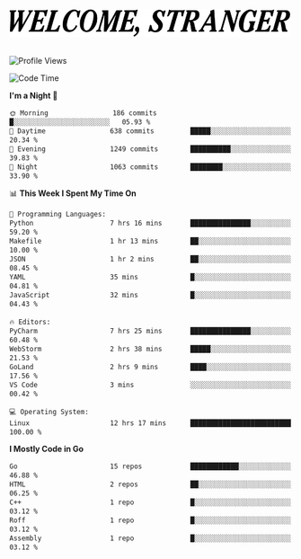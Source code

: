 <div>
  <picture>
    <source media="(prefers-color-scheme: dark)" srcset="./headers/welcome_white.png">
    <img alt="WELCOME, STRANGER" src="./headers/welcome.png" width="500">
  </picture>
</div>

<br>

![Profile Views](https://komarev.com/ghpvc/?username=darleet&color=blue)

<!--START_SECTION:waka-->
![Code Time](http://img.shields.io/badge/Code%20Time-691%20hrs%2054%20mins-blue)

**I'm a Night 🦉** 

```text
🌞 Morning                186 commits         █░░░░░░░░░░░░░░░░░░░░░░░░   05.93 % 
🌆 Daytime                638 commits         █████░░░░░░░░░░░░░░░░░░░░   20.34 % 
🌃 Evening                1249 commits        ██████████░░░░░░░░░░░░░░░   39.83 % 
🌙 Night                  1063 commits        ████████░░░░░░░░░░░░░░░░░   33.90 % 
```


📊 **This Week I Spent My Time On** 

```text
💬 Programming Languages: 
Python                   7 hrs 16 mins       ███████████████░░░░░░░░░░   59.20 % 
Makefile                 1 hr 13 mins        ██░░░░░░░░░░░░░░░░░░░░░░░   10.00 % 
JSON                     1 hr 2 mins         ██░░░░░░░░░░░░░░░░░░░░░░░   08.45 % 
YAML                     35 mins             █░░░░░░░░░░░░░░░░░░░░░░░░   04.81 % 
JavaScript               32 mins             █░░░░░░░░░░░░░░░░░░░░░░░░   04.43 % 

🔥 Editors: 
PyCharm                  7 hrs 25 mins       ███████████████░░░░░░░░░░   60.48 % 
WebStorm                 2 hrs 38 mins       █████░░░░░░░░░░░░░░░░░░░░   21.53 % 
GoLand                   2 hrs 9 mins        ████░░░░░░░░░░░░░░░░░░░░░   17.56 % 
VS Code                  3 mins              ░░░░░░░░░░░░░░░░░░░░░░░░░   00.42 % 

💻 Operating System: 
Linux                    12 hrs 17 mins      █████████████████████████   100.00 % 
```

**I Mostly Code in Go** 

```text
Go                       15 repos            ████████████░░░░░░░░░░░░░   46.88 % 
HTML                     2 repos             ██░░░░░░░░░░░░░░░░░░░░░░░   06.25 % 
C++                      1 repo              █░░░░░░░░░░░░░░░░░░░░░░░░   03.12 % 
Roff                     1 repo              █░░░░░░░░░░░░░░░░░░░░░░░░   03.12 % 
Assembly                 1 repo              █░░░░░░░░░░░░░░░░░░░░░░░░   03.12 % 
```




<!--END_SECTION:waka-->
